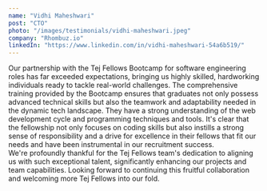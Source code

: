```yaml
---
name: "Vidhi Maheshwari"
post: "CTO"
photo: "/images/testimonials/vidhi-maheshwari.jpeg"
company: "Rhombuz.io"
linkedIn: "https://www.linkedin.com/in/vidhi-maheshwari-54a6b519/"
---
```


Our partnership with the Tej Fellows Bootcamp for software engineering roles has far exceeded expectations, bringing us highly skilled, hardworking individuals ready to tackle real-world challenges. The comprehensive training provided by the Bootcamp ensures that graduates not only possess advanced technical skills but also the teamwork and adaptability needed in the dynamic tech landscape. They have a strong understanding of the web development cycle and programming techniques and tools. It's clear that the fellowship not only focuses on coding skills but also instills a strong sense of responsibility and a drive for excellence in their fellows that fit our needs and have been instrumental in our recruitment success.  
We're profoundly thankful for the Tej Fellows team's dedication to aligning us with such exceptional talent, significantly enhancing our projects and team capabilities. Looking forward to continuing this fruitful collaboration and welcoming more Tej Fellows into our fold.
